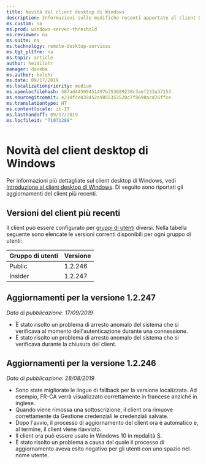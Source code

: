 ```yaml
---
title: Novità del client desktop di Windows
description: Informazioni sulle modifiche recenti apportate al client Desktop remoto per Windows Desktop
ms.custom: na
ms.prod: windows-server-threshold
ms.reviewer: na
ms.suite: na
ms.technology: remote-desktop-services
ms.tgt_pltfrm: na
ms.topic: article
author: heidilohr
manager: daveba
ms.author: helohr
ms.date: 09/17/2019
ms.localizationpriority: medium
ms.openlocfilehash: 587ad44509451497b253689238c3aef233a37153
ms.sourcegitcommit: e210fce039452a9855353520c7f8698acd76ffce
ms.translationtype: HT
ms.contentlocale: it-IT
ms.lasthandoff: 09/17/2019
ms.locfileid: "71071288"
---
```

# <a name="whats-new-in-the-windows-desktop-client"></a>Novità del client desktop di Windows

Per informazioni più dettagliate sul client desktop di Windows, vedi [Introduzione al client desktop di Windows](windowsdesktop.md). Di seguito sono riportati gli aggiornamenti del client più recenti.

## <a name="latest-client-versions"></a>Versioni del client più recenti

Il client può essere configurato per [gruppi di utenti](windowsdesktop-admin.md#configure-user-groups) diversi. Nella tabella seguente sono elencate le versioni correnti disponibili per ogni gruppo di utenti:

|Gruppo di utenti |Versione  |
|-----------|---------|
|Public     |1.2.246  |
|Insider    |1.2.247  |

## <a name="updates-for-version-12247"></a>Aggiornamenti per la versione 1.2.247

*Data di pubblicazione: 17/09/2019*

- È stato risolto un problema di arresto anomalo del sistema che si verificava al momento dell'autenticazione durante una connessione.
- È stato risolto un problema di arresto anomalo del sistema che si verificava durante la chiusura del client.

## <a name="updates-for-version-12246"></a>Aggiornamenti per la versione 1.2.246

*Data di pubblicazione: 28/08/2019*

- Sono state migliorate le lingue di fallback per la versione localizzata. Ad esempio, FR-CA verrà visualizzato correttamente in francese anziché in inglese.
- Quando viene rimossa una sottoscrizione, il client ora rimuove correttamente da Gestione credenziali le credenziali salvate.
- Dopo l'avvio, il processo di aggiornamento del client ora è automatico e, al termine, il client viene riavviato.
- Il client ora può essere usato in Windows 10 in modalità S.
- È stato risolto un problema a causa del quale il processo di aggiornamento aveva esito negativo per gli utenti con uno spazio nel nome utente.
